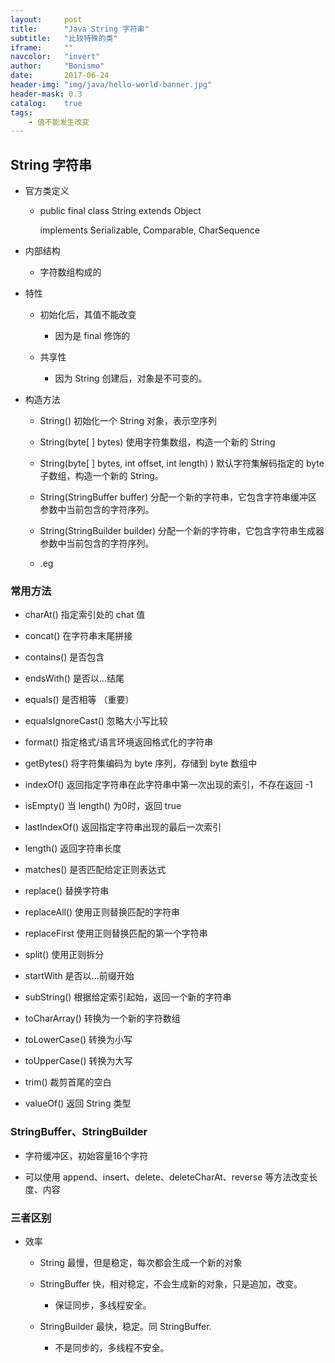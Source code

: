 ```yaml
---
layout:     post
title:      "Java String 字符串"
subtitle:   "比较特殊的类"
iframe:     ""
navcolor:   "invert"
author:     "Bonismo"
date:       2017-06-24
header-img: "img/java/hello-world-banner.jpg"
header-mask: 0.3
catalog:    true
tags:
    - 值不能发生改变
---
```


## String 字符串

- 官方类定义

    - public final class String extends Object

      implements Serializable, Comparable<String>, CharSequence

- 内部结构

    - 字符数组构成的

- 特性

    - 初始化后，其值不能改变

        - 因为是 final 修饰的

    - 共享性

        - 因为 String 创建后，对象是不可变的。

- 构造方法

    - String() 初始化一个 String 对象，表示空序列

    - String(byte[ ] bytes) 使用字符集数组，构造一个新的 String

    - String(byte[ ] bytes, int offset, int length) ) 默认字符集解码指定的 byte 子数组，构造一个新的 String。

    - String(StringBuffer buffer)  分配一个新的字符串，它包含字符串缓冲区参数中当前包含的字符序列。

    - String(StringBuilder builder) 分配一个新的字符串，它包含字符串生成器参数中当前包含的字符序列。

    - .eg

### 常用方法

- charAt() 指定索引处的 chat 值

- concat() 在字符串末尾拼接

- contains() 是否包含

- endsWith() 是否以...结尾

- equals() 是否相等 （重要）

- equalsIgnoreCast() 忽略大小写比较

- format() 指定格式/语言环境返回格式化的字符串

- getBytes() 将字符集编码为 byte 序列，存储到 byte 数组中

- indexOf() 返回指定字符串在此字符串中第一次出现的索引，不存在返回 -1

- isEmpty() 当 length() 为0时，返回 true

- lastIndexOf() 返回指定字符串出现的最后一次索引

- length() 返回字符串长度

- matches() 是否匹配给定正则表达式

- replace() 替换字符串

- replaceAll() 使用正则替换匹配的字符串

- replaceFirst 使用正则替换匹配的第一个字符串

- split() 使用正则拆分

- startWith 是否以...前缀开始

- subString() 根据给定索引起始，返回一个新的字符串

- toCharArray() 转换为一个新的字符数组

- toLowerCase() 转换为小写

- toUpperCase() 转换为大写

- trim() 裁剪首尾的空白

- valueOf() 返回 String 类型


### StringBuffer、StringBuilder

- 字符缓冲区，初始容量16个字符

- 可以使用 append、insert、delete、deleteCharAt、reverse 等方法改变长度、内容

### 三者区别

- 效率

    - String 最慢，但是稳定，每次都会生成一个新的对象

    - StringBuffer 快，相对稳定，不会生成新的对象，只是追加，改变。

        - 保证同步，多线程安全。

    - StringBuilder 最快，稳定。同 StringBuffer.

        - 不是同步的，多线程不安全。


